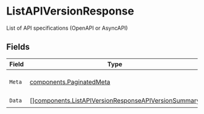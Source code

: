 # ListAPIVersionResponse

List of API specifications (OpenAPI or AsyncAPI)


## Fields

| Field                                                                                                                      | Type                                                                                                                       | Required                                                                                                                   | Description                                                                                                                |
| -------------------------------------------------------------------------------------------------------------------------- | -------------------------------------------------------------------------------------------------------------------------- | -------------------------------------------------------------------------------------------------------------------------- | -------------------------------------------------------------------------------------------------------------------------- |
| `Meta`                                                                                                                     | [components.PaginatedMeta](../../models/components/paginatedmeta.md)                                                       | :heavy_check_mark:                                                                                                         | returns the pagination information                                                                                         |
| `Data`                                                                                                                     | [][components.ListAPIVersionResponseAPIVersionSummary](../../models/components/listapiversionresponseapiversionsummary.md) | :heavy_check_mark:                                                                                                         | N/A                                                                                                                        |
